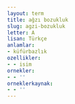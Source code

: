 ```yaml
---
layout: term
title: ağzı bozukluk
slug: agzi-bozukluk
letter: A
lisan: Türkçe
anlamlar:
- küfürbazlık
ozellikler:
- - isim
ornekler:
- - ''
orneklerkaynak:
- - ''
---
```

